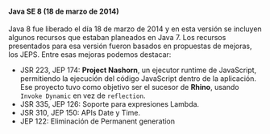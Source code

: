 #### Java SE 8 (18 de marzo de 2014)

 Java 8 fue liberado el día 18 de marzo de 2014 y en esta versión se incluyen algunos recursos que estaban planeados en Java 7. Los recursos presentados para esa versión fueron basados en propuestas de mejoras, los JEPS. Entre esas mejoras podemos destacar:

* JSR 223, JEP 174: **Project Nashorn**, un ejecutor runtime de JavaScript, permitiendo la ejecución del código JavaScript dentro de la aplicación. Ese proyecto tuvo como objetivo ser el sucesor de **Rhino**, usando `Invoke Dynamic` en vez de `reflection`.
* JSR 335, JEP 126: Soporte para expresiones Lambda.
* JSR 310, JEP 150: APIs Date y Time.
* JEP 122: Eliminación de Permanent generation
